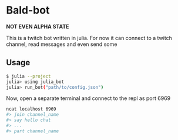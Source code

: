 # Bald-bot
**NOT EVEN ALPHA STATE**

This is a twitch bot written in julia. For now it can connect to a twitch
channel, read messages and even send some

## Usage

```sh
$ julia --project
julia> using julia_bot
julia> run_bot("path/to/config.json")
```

Now, open a separate terminal and connect to the repl as port 6969

```sh
ncat localhost 6969
#> join channel_name
#> say hello chat
#> ...
#> part channel_name
```


